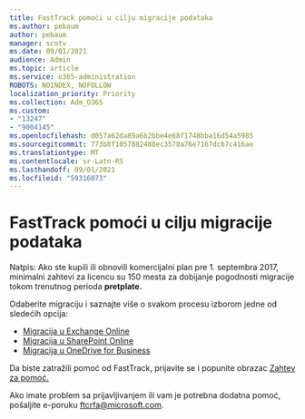 ```yaml
---
title: FastTrack pomoći u cilju migracije podataka
ms.author: pebaum
author: pebaum
manager: scotv
ms.date: 09/01/2021
audience: Admin
ms.topic: article
ms.service: o365-administration
ROBOTS: NOINDEX, NOFOLLOW
localization_priority: Priority
ms.collection: Adm_O365
ms.custom:
- "13247"
- "9004145"
ms.openlocfilehash: d057a62da89a6b2bbe4e68f1748bba16d54a5985
ms.sourcegitcommit: 773b8f1057882488ec3578a76e7167dc67c416ae
ms.translationtype: MT
ms.contentlocale: sr-Latn-RS
ms.lasthandoff: 09/01/2021
ms.locfileid: "59316073"
---
```

# <a name="fasttrack-assistance-with-data-migration"></a>FastTrack pomoći u cilju migracije podataka

Natpis: Ako ste kupili ili obnovili komercijalni plan pre 1. septembra 2017, minimalni zahtevi za licencu su 150 mesta za dobijanje pogodnosti migracije tokom trenutnog perioda **pretplate.**

Odaberite migraciju i saznajte više o svakom procesu izborom jedne od sledećih opcija: 

- [Migracija u Exchange Online](https://go.microsoft.com/fwlink/?linkid=2125831)
- [Migracija u SharePoint Online](https://go.microsoft.com/fwlink/?linkid=2125639)
- [Migracija u OneDrive for Business](https://go.microsoft.com/fwlink/?linkid=2125463)

Da biste zatražili pomoć od FastTrack, prijavite se i popunite obrazac [Zahtev za pomoć.](https://go.microsoft.com/fwlink/?linkid=2125443)

Ako imate problem sa prijavljivanjem ili vam je potrebna dodatna pomoć, pošaljite e-poruku ftcrfa@microsoft.com.